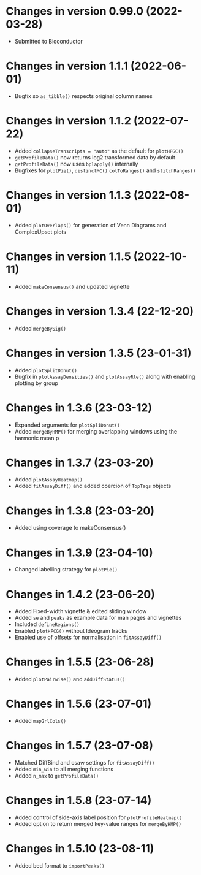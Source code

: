 # Changes in version 0.99.0 (2022-03-28)

- Submitted to Bioconductor

# Changes in version 1.1.1 (2022-06-01)

- Bugfix so `as_tibble()` respects original column names

# Changes in version 1.1.2 (2022-07-22)

- Added `collapseTranscripts = "auto"` as the default for `plotHFGC()`
- `getProfileData()` now returns log2 transformed data by default 
- `getProfileData()` now uses `bplapply()` internally
- Bugfixes for `plotPie()`, `distinctMC()` `colToRanges()` and `stitchRanges()`

# Changes in version 1.1.3 (2022-08-01)

- Added `plotOverlaps()` for generation of Venn Diagrams and ComplexUpset plots

# Changes in version 1.1.5 (2022-10-11)

- Added `makeConsensus()` and updated vignette

# Changes in version 1.3.4 (22-12-20)

- Added `mergeBySig()`

# Changes in version 1.3.5 (23-01-31)

- Added `plotSplitDonut()`
- Bugfix in `plotAssayDensities()` and `plotAssayRle()` along with enabling plotting by group

# Changes in 1.3.6 (23-03-12)

- Expanded arguments for `plotSpliDonut()`
- Added `mergeByHMP()` for merging overlapping windows using the harmonic mean p

# Changes in 1.3.7 (23-03-20)

- Added `plotAssayHeatmap()`
- Added `fitAssayDiff()` and added coercion of `TopTags` objects

# Changes in 1.3.8 (23-03-20)

- Added using coverage to makeConsensus()

# Changes in 1.3.9 (23-04-10)

- Changed labelling strategy for `plotPie()`

# Changes in 1.4.2 (23-06-20)

- Added Fixed-width vignette & edited sliding window
- Added `se` and `peaks` as example data for man pages and vignettes
- Included `defineRegions()`
- Enabled `plotHFCG()` without Ideogram tracks
- Enabled use of offsets for normalisation in `fitAssayDiff()`

# Changes in 1.5.5 (23-06-28)

- Added `plotPairwise()` and `addDiffStatus()`

# Changes in 1.5.6 (23-07-01)

- Added `mapGrlCols()`

# Changes in 1.5.7 (23-07-08)

- Matched DiffBind and csaw settings for `fitAssayDiff()`
- Added `min_win` to all merging functions
- Added `n_max` to `getProfileData()`

# Changes in 1.5.8 (23-07-14)

- Added control of side-axis label position for `plotProfileHeatmap()`
- Added option to return merged key-value ranges for `mergeByHMP()`

# Changes in 1.5.10 (23-08-11)

- Added bed format to `importPeaks()`
